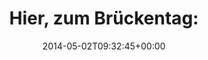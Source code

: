 ---
retweeted: false
source: <a href="http://twitter.com" rel="nofollow">Twitter Web Client</a>
entities:
  hashtags: []
  symbols: []
  user_mentions: []
  urls:
  - url: http://t.co/Qxnca6rLIX
    expanded_url: http://magazine.enterprise.co.uk/open-road/headlights/5-of-the-best-road-bridges-in-europe
    display_url: magazine.enterprise.co.uk/open-road/head…
    indices:
    - '22'
    - '44'
display_text_range:
- '0'
- '44'
favorite_count: '1'
id_str: '462162771111866368'
truncated: false
retweet_count: '0'
id: '462162771111866368'
possibly_sensitive: false
created_at: Fri May 02 09:32:45 +0000 2014
favorited: false
full_text: 'Hier, zum Brückentag:'
lang: de
quote_url: http://magazine.enterprise.co.uk/open-road/headlights/5-of-the-best-road-bridges-in-europe
tags:
- pesos:twitter
date: '2014-05-02T09:32:45+00:00'
src: https://twitter.com/bascht/status/462162771111866368
original_url: https://twitter.com/bascht/status/462162771111866368
type: twitter_tweet
text: 'Hier, zum Brückentag:'
title: 'Hier, zum Brückentag:'

---